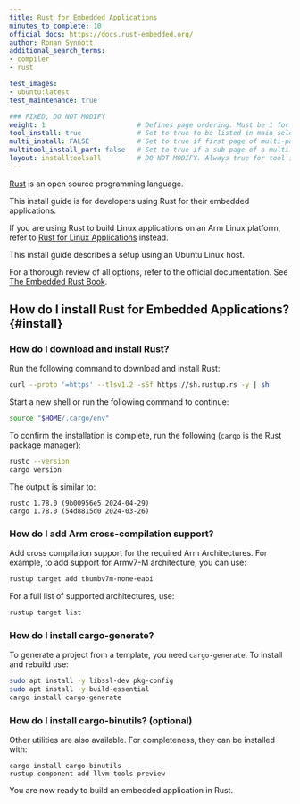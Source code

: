 ```yaml
---
title: Rust for Embedded Applications
minutes_to_complete: 10
official_docs: https://docs.rust-embedded.org/
author: Ronan Synnott
additional_search_terms:
- compiler
- rust

test_images:
- ubuntu:latest
test_maintenance: true

### FIXED, DO NOT MODIFY
weight: 1                       # Defines page ordering. Must be 1 for first (or only) page.
tool_install: true              # Set to true to be listed in main selection page, else false
multi_install: FALSE            # Set to true if first page of multi-page article, else false
multitool_install_part: false   # Set to true if a sub-page of a multi-page article, else false
layout: installtoolsall         # DO NOT MODIFY. Always true for tool install articles
---
```


[Rust](https://www.rust-lang.org/) is an open source programming language.

This install guide is for developers using Rust for their embedded applications.

If you are using Rust to build Linux applications on an Arm Linux platform, refer to [Rust for Linux Applications](/install-guides/rust/) instead.

This install guide describes a setup using an Ubuntu Linux host.

For a thorough review of all options, refer to the official documentation. See [The Embedded Rust Book](https://docs.rust-embedded.org/book/).

## How do I install Rust for Embedded Applications? {#install}

### How do I download and install Rust?

Run the following command to download and install Rust:

```bash
curl --proto '=https' --tlsv1.2 -sSf https://sh.rustup.rs -y | sh
```

Start a new shell or run the following command to continue:

```bash
source "$HOME/.cargo/env"
```
To confirm the installation is complete, run the following (`cargo` is the Rust package manager):

```bash { env_source="~/.bashrc" }
rustc --version
cargo version
```

The output is similar to:
```output
rustc 1.78.0 (9b00956e5 2024-04-29)
cargo 1.78.0 (54d8815d0 2024-03-26)
```

### How do I add Arm cross-compilation support?

Add cross compilation support for the required Arm Architectures. For example, to add support for Armv7-M architecture, you can use:
```bash
rustup target add thumbv7m-none-eabi
```
For a full list of supported architectures, use:
```bash
rustup target list
```

### How do I install cargo-generate?

To generate a project from a template, you need `cargo-generate`. To install and rebuild use:

```bash
sudo apt install -y libssl-dev pkg-config
sudo apt install -y build-essential
cargo install cargo-generate
```

### How do I install cargo-binutils? (optional)

Other utilities are also available. For completeness, they can be installed with:

```command
cargo install cargo-binutils
rustup component add llvm-tools-preview
```

You are now ready to build an embedded application in Rust.
